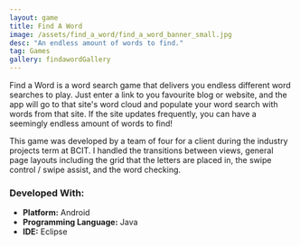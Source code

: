 ```yaml
---
layout: game
title: Find A Word
image: /assets/find_a_word/find_a_word_banner_small.jpg
desc: "An endless amount of words to find."
tag: Games
gallery: findawordGallery
---
```

Find a Word is a word search game that delivers you endless different word searches to play. Just enter a link to you favourite blog or website, and the app will go to that site's word cloud and populate your word search with words from that site. If the site updates frequently, you can have a seemingly endless amount of words to find!

This game was developed by a team of four for a client during the industry projects term at BCIT. I handled the transitions between views, general page layouts including the grid that the letters are placed in, the swipe control / swipe assist, and the word checking.

### Developed With:
* __Platform:__ Android
* __Programming Language:__ Java
* __IDE:__ Eclipse
